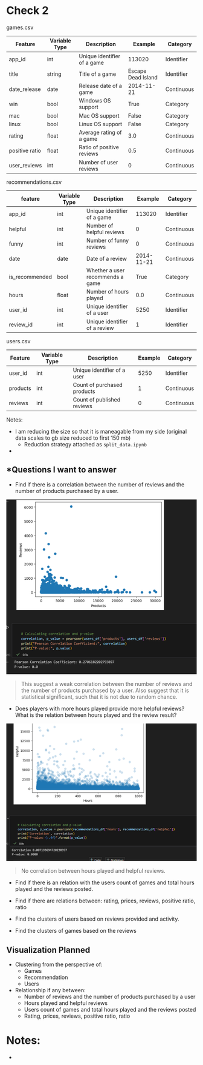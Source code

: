 # Check 2


games.csv

| Feature        | Variable Type | Description                 | Example            | Category   |
| -------------- | ------------- | --------------------------- | ------------------ | ---------- |
| app_id         | int           | Unique identifier of a game | 113020             | Identifier |
| title          | string        | Title of a game             | Escape Dead Island | Identifier |
| date_release   | date          | Release date of a game      | 2014-11-21         | Continuous |
| win            | bool          | Windows OS support          | True               | Category   |
| mac            | bool          | Mac OS support              | False              | Category   |
| linux          | bool          | Linux OS support            | False              | Category   |
| rating         | float         | Average rating of a game    | 3.0                | Continuous |
| positive ratio | float         | Ratio of positive reviews   | 0.5                | Continuous |
| user_reviews   | int           | Number of user reviews      | 0                  | Continuous |


recommendations.csv

| feature        | Variable Type | Description                      | Example    | Category   |
| -------------- | ------------- | -------------------------------- | ---------- | ---------- |
| app_id         | int           | Unique identifier of a game      | 113020     | Identifier |
| helpful        | int           | Number of helpful reviews        | 0          | Continuous |
| funny          | int           | Number of funny reviews          | 0          | Continuous |
| date           | date          | Date of a review                 | 2014-11-21 | Continuous |
| is_recommended | bool          | Whether a user recommends a game | True       | Category   |
| hours          | float         | Number of hours played           | 0.0        | Continuous |
| user_id        | int           | Unique identifier of a user      | 5250       | Identifier |
| review_id      | int           | Unique identifier of a review    | 1          | Identifier |

users.csv

| Feature  | Variable Type | Description                 | Example | Category   |
| -------- | ------------- | --------------------------- | ------- | ---------- |
| user_id  | int           | Unique identifier of a user | 5250    | Identifier |
| products | int           | Count of purchased products | 1       | Continuous |
| reviews  | int           | Count of published reviews  | 0       | Continuous |


Notes:
- I am reducing the size so that it is maneagable from my side (original data scales to gb size reduced to first 150 mb)
  - Reduction strategy attached as `split_data.ipynb`
- 

## *Questions I want to answer

- Find if there is a correlation between the number of reviews and the number of products purchased by a user.
  
![](./../img/2024-05-13-23-21-03.png)

> This suggest a weak correlation between the number of reviews and the number of products purchased by a user.
> Also suggest that it is statistical significant, such that it is not due to random chance.
  
- Does players with more hours played provide more helpful reviews? What is the relation between hours played and the review result?

![](./../img/2024-05-13-23-39-21.png)
> No correlation between hours played and helpful reviews.

- Find if there is an relation with the users count of games and total hours played and the reviews posted. 




- Find if there are relations between: rating, prices, reviews, positive ratio, ratio
- Find the clusters of users based on reviews provided and activity.
- Find the clusters of games based on the reviews




## Visualization Planned

- Clustering from the perspective of:
  - Games
  - Recommendation
  - Users
- Relationship if any between:
  - Number of reviews and the number of products purchased by a user
  - Hours played and helpful reviews
  - Users count of games and total hours played and the reviews posted
  - Rating, prices, reviews, positive ratio, ratio


# Notes:

 - 
